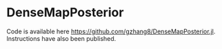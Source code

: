 # DenseMapPosterior

Code is available here https://github.com/gzhang8/DenseMapPosterior.jl. Instructions have also been published.
